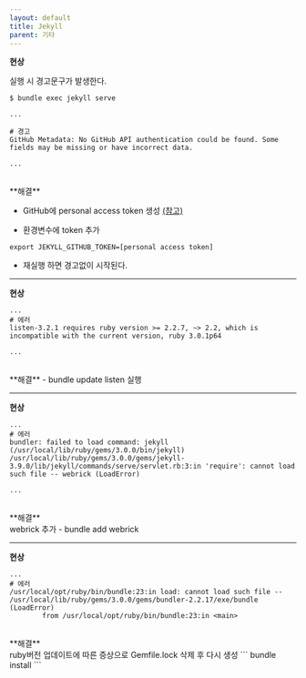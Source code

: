 ```yaml
---
layout: default
title: Jekyll
parent: 기타
---
```


**현상**

실행 시 경고문구가 발생한다.

```shell
$ bundle exec jekyll serve

...

# 경고
GitHub Metadata: No GitHub API authentication could be found. Some fields may be missing or have incorrect data.

...

```

<br>
**해결**

- GitHub에 personal access token 생성 [(참고)](https://docs.github.com/en/free-pro-team@latest/github/authenticating-to-github/creating-a-personal-access-token)

- 환경변수에 token 추가

```shell
export JEKYLL_GITHUB_TOKEN=[personal access token]
```

- 재실행 하면 경고없이 시작된다.

---

**현상**

```shell
...
# 에러
listen-3.2.1 requires ruby version >= 2.2.7, ~> 2.2, which is incompatible with the current version, ruby 3.0.1p64

...
```

<br>
**해결**
- bundle update listen 실행

---

**현상**

```shell
...
# 에러
bundler: failed to load command: jekyll (/usr/local/lib/ruby/gems/3.0.0/bin/jekyll)
/usr/local/lib/ruby/gems/3.0.0/gems/jekyll-3.9.0/lib/jekyll/commands/serve/servlet.rb:3:in 'require': cannot load such file -- webrick (LoadError)

...
```

<br>
**해결**
<br>
webrick 추가
- bundle add webrick

---

**현상**

```shell
...
# 에러
/usr/local/opt/ruby/bin/bundle:23:in load: cannot load such file -- /usr/local/lib/ruby/gems/3.0.0/gems/bundler-2.2.17/exe/bundle (LoadError)
        from /usr/local/opt/ruby/bin/bundle:23:in <main>

```

<br>
**해결**
<br>
ruby버전 업데이트에 따른 증상으로 Gemfile.lock 삭제 후 다시 생성
```
bundle install
```

